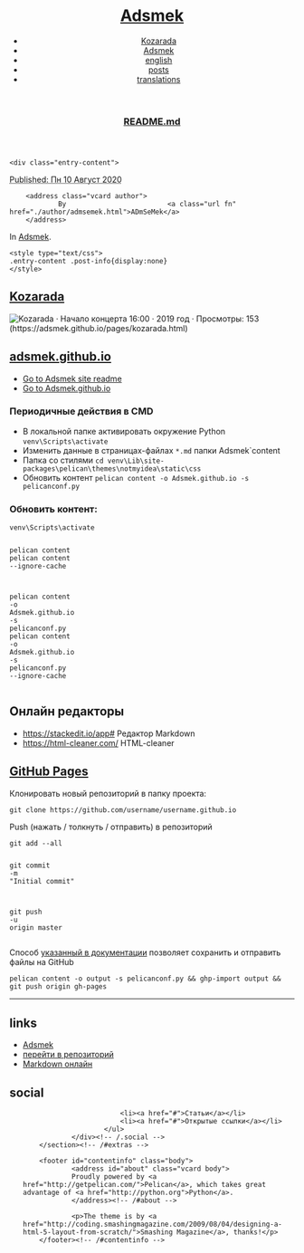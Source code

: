 <!DOCTYPE html>
<html lang="en">
<head>
        <meta charset="utf-8" />
        <title>README.md</title>
        <link rel="stylesheet" href="./theme/css/main.css" />
</head>

<body id="index" class="home">
<!-- <a href="#">
<img style="position: absolute; top: 0; right: 0; border: 0;" src="https://s3.amazonaws.com/github/ribbons/forkme_right_red_aa0000.png" alt="Fork me on GitHub" />
</a>
 -->
        <header id="banner" class="body">
                <h1><a href="./">Adsmek </a></h1>
                <nav><ul>
                    <li><a href="./pages/kozarada.html">Kozarada</a></li>
                    <li class="active"><a href="./category/adsmek.html">Adsmek</a></li>
                    <li><a href="./category/english.html">english</a></li>
                    <li><a href="./category/posts.html">posts</a></li>
                    <li><a href="./category/translations.html">translations</a></li>
                </ul></nav>
        </header><!-- /#banner -->
<section id="content" class="body">
  <article>
    <header>
      <h1 class="entry-title">
        <a href="./drafts/readmemd.html" rel="bookmark"
           title="Permalink to README.md">README.md</a></h1>
    </header>

    <div class="entry-content">
<footer class="post-info">
        <abbr class="published" title="2020-08-10T02:20:46.739232+02:00">
                Published: Пн 10 Август 2020
        </abbr>

        <address class="vcard author">
                By                         <a class="url fn" href="./author/admsemek.html">ADmSeMek</a>
        </address>
<p>In <a href="./category/adsmek.html">Adsmek</a>.</p>

</footer><!-- /.post-info -->      <div class="highlight"><pre><span></span><code><span class="nt">&lt;style</span> <span class="na">type=</span><span class="s">&quot;text/css&quot;</span><span class="nt">&gt;</span>
.entry-content .post-info{display:none}
<span class="nt">&lt;/style&gt;</span>
</code></pre></div>


<h2><a href="https://adsmek.github.io/pages/kozarada.html">Kozarada</a></h2>
<p><img alt="Kozarada · Начало концерта 16:00 ·  2019 год · Просмотры: 153" src="https://scontent-cph2-1.xx.fbcdn.net/v/t15.5256-10/s640x640/64483647_399395037338155_4871404967149174784_n.jpg?_nc_cat=107&amp;_nc_sid=ad6a45&amp;_nc_ohc=UaAza8kMSJ8AX-GeEV1&amp;_nc_ht=scontent-cph2-1.xx&amp;oh=9c98022d50aa81e56f3d0678dbf4ccca&amp;oe=5F51F705">(https://adsmek.github.io/pages/kozarada.html)</p>
<h2><a href="https://adsmek.github.io/">adsmek.github.io</a></h2>
<ul>
<li><a href="https://adsmek.github.io/unedtsarnd.html">Go to Adsmek site readme</a></li>
<li><a href="https://github.com/Adsmek/Adsmek.github.io">Go to Adsmek.github.io</a></li>
</ul>
<h3>Периодичные действия в CMD</h3>
<ul>
<li>В локальной папке активировать окружение Python <code>venv\Scripts\activate</code></li>
<li>Изменить данные в страницах-файлах <code>*.md</code> папки Adsmek`content</li>
<li>Папка со стилями <code>cd venv\Lib\site-packages\pelican\themes\notmyidea\static\css</code></li>
<li>Обновить контент <code>pelican content -o Adsmek.github.io -s pelicanconf.py</code></li>
</ul>
<h3>Обновить контент:</h3>
<div class="highlight"><pre><span></span><code><span class="n">venv</span><span class="err">\</span><span class="n">Scripts</span><span class="err">\</span><span class="n">activate</span>

<span class="n">pelican</span> <span class="n">content</span>
<span class="n">pelican</span> <span class="n">content</span> <span class="c1">--ignore-cache</span>

<span class="n">pelican</span> <span class="n">content</span> <span class="o">-</span><span class="n">o</span> <span class="n">Adsmek</span><span class="p">.</span><span class="n">github</span><span class="p">.</span><span class="n">io</span> <span class="o">-</span><span class="n">s</span> <span class="n">pelicanconf</span><span class="p">.</span><span class="n">py</span>
<span class="n">pelican</span> <span class="n">content</span> <span class="o">-</span><span class="n">o</span> <span class="n">Adsmek</span><span class="p">.</span><span class="n">github</span><span class="p">.</span><span class="n">io</span> <span class="o">-</span><span class="n">s</span> <span class="n">pelicanconf</span><span class="p">.</span><span class="n">py</span> <span class="c1">--ignore-cache</span>
</code></pre></div>


<h2>Онлайн редакторы</h2>
<ul>
<li><a href="https://stackedit.io/app#">https://stackedit.io/app#</a> Редактор Markdown</li>
<li><a href="https://html-cleaner.com/">https://html-cleaner.com/</a> HTML-cleaner</li>
</ul>
<h2><a href="https://pages.github.com/">GitHub Pages</a></h2>
<p>Клонировать новый репозиторий в папку проекта:</p>
<div class="highlight"><pre><span></span><code><span class="err">git clone https://github.com/username/username.github.io</span>
</code></pre></div>


<p>Push (нажать / толкнуть / отправить) в репозиторий</p>
<div class="highlight"><pre><span></span><code><span class="n">git</span> <span class="k">add</span> <span class="c1">--all</span>

<span class="n">git</span> <span class="k">commit</span> <span class="o">-</span><span class="n">m</span> <span class="ss">&quot;Initial commit&quot;</span>

<span class="n">git</span> <span class="n">push</span> <span class="o">-</span><span class="n">u</span> <span class="n">origin</span> <span class="n">master</span>
</code></pre></div>


<p>Способ <a href="https://docs.getpelican.com/en/stable/tips.html">указанный в документации</a> позволяет сохранить и отправить файлы на GitHub</p>
<div class="highlight"><pre><span></span><code><span class="n">pelican</span> <span class="n">content</span> <span class="o">-</span><span class="n">o</span> <span class="n">output</span> <span class="o">-</span><span class="n">s</span> <span class="n">pelicanconf</span><span class="o">.</span><span class="n">py</span> <span class="o">&amp;&amp;</span> <span class="n">ghp</span><span class="o">-</span><span class="kn">import</span> <span class="nn">output</span> <span class="o">&amp;&amp;</span> <span class="n">git</span> <span class="n">push</span> <span class="n">origin</span> <span class="n">gh</span><span class="o">-</span><span class="n">pages</span>
</code></pre></div>


<hr>
    </div><!-- /.entry-content -->

  </article>
</section>
        <section id="extras" class="body">
                <div class="blogroll">
                        <h2>links</h2>
                        <ul>
                            <li><a href="https://adsmek.github.io">Adsmek</a></li>
                            <li><a href="https://github.com/Adsmek/Adsmek.github.io">перейти в репозиторий</a></li>
                            <li><a href="https://stackedit.io/app#">Markdown онлайн</a></li>
                        </ul>
                </div><!-- /.blogroll -->
                <div class="social">
                        <h2>social</h2>
                        <ul>

                            <li><a href="#">Статьи</a></li>
                            <li><a href="#">Открытые ссылки</a></li>
                        </ul>
                </div><!-- /.social -->
        </section><!-- /#extras -->

        <footer id="contentinfo" class="body">
                <address id="about" class="vcard body">
                Proudly powered by <a href="http://getpelican.com/">Pelican</a>, which takes great advantage of <a href="http://python.org">Python</a>.
                </address><!-- /#about -->

                <p>The theme is by <a href="http://coding.smashingmagazine.com/2009/08/04/designing-a-html-5-layout-from-scratch/">Smashing Magazine</a>, thanks!</p>
        </footer><!-- /#contentinfo -->

</body>
</html>